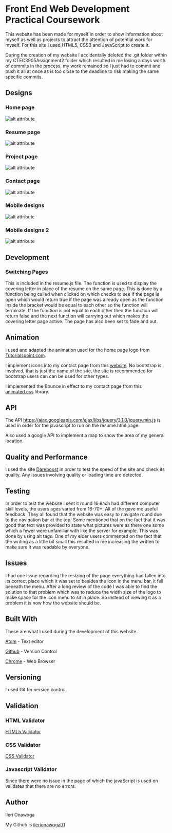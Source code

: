 # Front End Web Development Practical Coursework

This website has been made for myself in order to show information about myself as well as projects to attract the attention of potential work for myself. For this site I used HTML5, CSS3 and JavaScript to create it.

During the creation of my website I accidentally deleted the .git folder within my CTEC3905Assignment2 folder which resulted in me losing a days worth of commits in the process, my work remained so I just had to commit and push it all at once as is too close to the deadline to risk making the same specific commits. 

## Designs

### Home page

![alt attribute](images/design1.png)

### Resume page

![alt attribute](images/design2.png)

### Project page

![alt attribute](images/design3.png)

### Contact page

![alt attribute](images/design4.png)

### Mobile designs

![alt attribute](images/mobiledesign.png)

### Mobile designs 2

![alt attribute](images/mobiledesign1.png)

## Development

### Switching Pages

This is included in the resume.js file. The function is used to display the covering letter in place of the resume on the same page. This is done by a function being called when clicked on which checks to see if the page is open which would return true if the page was already open as the function inside the bracket would be equal to each other so the function will terminate. If the function is not equal to each other then the function will return false and the next function will carrying out which makes the covering letter page active. The page has also been set to fade and out.

## Animation

I used and adapted the animation used for the home page logo from [Tutorialspoint.com](https://www.tutorialspoint.com/css/css_animation_tada.htm).

I implement icons into my contact page from this [website](https://www.bootstrapcdn.com/fontawesome/).
No bootstrap is involved, that is just the name of the site, the site is recommended for bootstrap users can can be used for other types.

I implemented the Bounce in effect to my contact page from this [animated.css](https://cdnjs.com/libraries/animate.css/) library.

## API

The API https://ajax.googleapis.com/ajax/libs/jquery/3.1.0/jquery.min.js is used in order for the javascript to run on the resume.html page.

Also used a google API to implement a map to show the area of my general location.

## Quality and Performance

I used the site [Dareboost](https://www.dareboost.com/en/home)  in order to test the speed of the site and check its quality.  Any issues involving quality or loading time are detected.

## Testing

In order to test the website I sent it round 16 each had different computer skill levels, the users ages varied from 16-70+. All of the gave me useful feedback. They all found that the website was easy to navigate round due to the navigation bar at the top. Some mentioned that on the fact that it was good that text was provided to state what pictures were as there one some which a fewer were unfamiliar with like the server for example. This was done by using alt tags. One of my elder users commented on the fact that the writing as a little bit small this resulted in me increasing the written to make sure it was readable by everyone.

## Issues



I had one issue regarding the resizing of the page everything had fallen into its correct place which it was set to besides the icon in the menu bar, it fell beneath the menu. After a long review of the code I was able to find the solution to that problem which was to reduce the width size of the logo to make space for the icon menu to sit in place. So instead of viewing it as a problem it is now how the website should be.

## Built With

These are what I used during the development of this website.

[Atom](https://atom.io/) - Text editor

[Github](https://github.com/) - Version Control

[Chrome](https://www.google.com/chrome/browser/desktop/index.html) - Web Browser



## Versioning

I used Git for version control.

## Validation

### HTML Validator

[HTML5 Validator](https://validator.w3.org/)
### CSS Validator
[CSS Validator](https://jigsaw.w3.org/css-validator/)
### Javascript Validator

Since there were no issue in the page of which the javaScript is used on validates that there are no errors.

## Author

Ileri Onawoga

My Github is [ilerionawoga01](https://github.com/ilerionawoga01/CTEC3905Assignment2)
